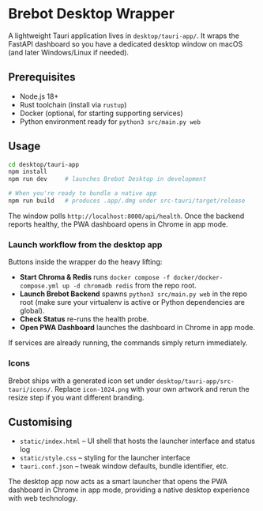 # Brebot Desktop Wrapper

A lightweight Tauri application lives in `desktop/tauri-app/`. It wraps the FastAPI dashboard so you have a dedicated desktop window on macOS (and later Windows/Linux if needed).

## Prerequisites
- Node.js 18+
- Rust toolchain (install via `rustup`)
- Docker (optional, for starting supporting services)
- Python environment ready for `python3 src/main.py web`

## Usage
```bash
cd desktop/tauri-app
npm install
npm run dev     # launches Brebot Desktop in development

# When you're ready to bundle a native app
npm run build   # produces .app/.dmg under src-tauri/target/release
```

The window polls `http://localhost:8000/api/health`. Once the backend reports healthy, the PWA dashboard opens in Chrome in app mode.

### Launch workflow from the desktop app
Buttons inside the wrapper do the heavy lifting:
- **Start Chroma & Redis** runs `docker compose -f docker/docker-compose.yml up -d chromadb redis` from the repo root.
- **Launch Brebot Backend** spawns `python3 src/main.py web` in the repo root (make sure your virtualenv is active or Python dependencies are global).
- **Check Status** re-runs the health probe.
- **Open PWA Dashboard** launches the dashboard in Chrome in app mode.

If services are already running, the commands simply return immediately.

### Icons
Brebot ships with a generated icon set under `desktop/tauri-app/src-tauri/icons/`. Replace `icon-1024.png` with your own artwork and rerun the resize step if you want different branding.

## Customising
- `static/index.html` – UI shell that hosts the launcher interface and status log
- `static/style.css` – styling for the launcher interface
- `tauri.conf.json` – tweak window defaults, bundle identifier, etc.

The desktop app now acts as a smart launcher that opens the PWA dashboard in Chrome in app mode, providing a native desktop experience with web technology.
